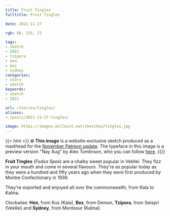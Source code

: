 ```yaml
---
title: Fruit Tingles
fulltitle: Fruit Tingles

date: 2021-11-27

rgb: 68, 135, 71

tags:
- sketch
- 2021
- tzipora
- hen
- bez
- sydney
categories:
- story
- sketch
keywords:
- sketch
- 2021

url: /stories/tingles/
aliases:
- /posts/2021-11-27-tingles/

image: https://images.millmint.net/sketches/tingles.jpg
---
```


{{< hint >}}
✿ **This image** is a website-exclusive sketch produced as a masthead for the [November Patreon update](https://www.patreon.com/posts/billing-paused-59200270). The typeface in this image is a preview version "Nay Aug" by Alex Tomlinson, who you can follow [here](https://twitter.com/hootalex).
{{</hint>}}

**Fruit Tingles** (*Fodsa Spas*) are a chalky sweet popular in Vekllei. They fizz in your mouth and come in several flavours. They're as popular today as they were a hundred and fifty years ago when they were first produced by Montre Confectionary in 1936.

They're exported and enjoyed all over the commonwealth, from Kala to Kalina.

Clockwise: **Hen**, from Kus (Kala), **Bez**, from Demon, **Tzipora**, from Seispri (Vekllei) and **Sydney**, from Montesur (Kalina).

<!--Quita-->